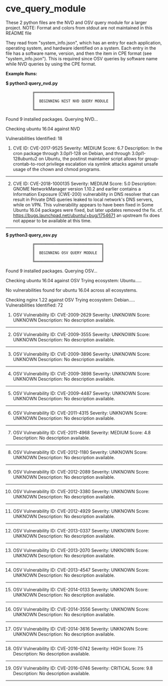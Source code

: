 # cve_query_module
These 2 python files are the NVD and OSV query module for a larger project. 
NOTE: Format and colors from stdout are not maintained in this README file


They read from "system_info.json", which has an entry for each application, operating system, and hardware identified on a system. 
Each entry in the file has a software name, version, and then the item in CPE format (see "system_info.json"). 
This is required since OSV queries by software name while NVD queries by using the CPE format.


**Example Runs:**


**$ python3 query_nvd.py**


                ╔═══════════════════════════════════╗
                ║                                   ║
                ║  BEGINNING NIST NVD QUERY MODULE  ║
                ║                                   ║
                ╚═══════════════════════════════════╝


Found 9 installed packages. Querying NVD...


Checking ubuntu 16.04 against NVD

Vulnerabilities Identified: 18

1. CVE ID: CVE-2017-9525
Severity: MEDIUM
Score: 6.7
Description: In the cron package through 3.0pl1-128 on Debian, and through 3.0pl1-128ubuntu2 on Ubuntu, the postinst maintainer script allows for group-crontab-to-root privilege escalation via symlink attacks against unsafe usage of the chown and chmod programs.
--------------------------------------------------
2. CVE ID: CVE-2018-1000135
Severity: MEDIUM
Score: 5.0
Description: GNOME NetworkManager version 1.10.2 and earlier contains a Information Exposure (CWE-200) vulnerability in DNS resolver that can result in Private DNS queries leaked to local network's DNS servers, while on VPN. This vulnerability appears to have been fixed in Some Ubuntu 16.04 packages were fixed, but later updates removed the fix. cf. https://bugs.launchpad.net/ubuntu/+bug/1754671 an upstream fix does not appear to be available at this time.
--------------------------------------------------

**$ python3 query_osv.py**


                ╔══════════════════════════════╗
                ║                              ║
                ║  BEGINNING OSV QUERY MODULE  ║
                ║                              ║
                ╚══════════════════════════════╝


Found 9 installed packages. Querying OSV...


Checking ubuntu 16.04 against OSV
Trying ecosystem: Ubuntu.....

No vulnerabilities found for ubuntu 16.04 across all ecosystems.


Checking nginx 1.22 against OSV
Trying ecosystem: Debian.....
Vulnerabilities Identified: 72

1. OSV Vulnerability ID: CVE-2009-2629
Severity: UNKNOWN
Score: UNKNOWN
Description: No description available.
--------------------------------------------------
2. OSV Vulnerability ID: CVE-2009-3555
Severity: UNKNOWN
Score: UNKNOWN
Description: No description available.
--------------------------------------------------
3. OSV Vulnerability ID: CVE-2009-3896
Severity: UNKNOWN
Score: UNKNOWN
Description: No description available.
--------------------------------------------------
4. OSV Vulnerability ID: CVE-2009-3898
Severity: UNKNOWN
Score: UNKNOWN
Description: No description available.
--------------------------------------------------
5. OSV Vulnerability ID: CVE-2009-4487
Severity: UNKNOWN
Score: UNKNOWN
Description: No description available.
--------------------------------------------------
6. OSV Vulnerability ID: CVE-2011-4315
Severity: UNKNOWN
Score: UNKNOWN
Description: No description available.
--------------------------------------------------
7. OSV Vulnerability ID: CVE-2011-4968
Severity: MEDIUM
Score: 4.8
Description: No description available.
--------------------------------------------------
8. OSV Vulnerability ID: CVE-2012-1180
Severity: UNKNOWN
Score: UNKNOWN
Description: No description available.
--------------------------------------------------
9. OSV Vulnerability ID: CVE-2012-2089
Severity: UNKNOWN
Score: UNKNOWN
Description: No description available.
--------------------------------------------------
10. OSV Vulnerability ID: CVE-2012-3380
Severity: UNKNOWN
Score: UNKNOWN
Description: No description available.
--------------------------------------------------
11. OSV Vulnerability ID: CVE-2012-4929
Severity: UNKNOWN
Score: UNKNOWN
Description: No description available.
--------------------------------------------------
12. OSV Vulnerability ID: CVE-2013-0337
Severity: UNKNOWN
Score: UNKNOWN
Description: No description available.
--------------------------------------------------
13. OSV Vulnerability ID: CVE-2013-2070
Severity: UNKNOWN
Score: UNKNOWN
Description: No description available.
--------------------------------------------------
14. OSV Vulnerability ID: CVE-2013-4547
Severity: UNKNOWN
Score: UNKNOWN
Description: No description available.
--------------------------------------------------
15. OSV Vulnerability ID: CVE-2014-0133
Severity: UNKNOWN
Score: UNKNOWN
Description: No description available.
--------------------------------------------------
16. OSV Vulnerability ID: CVE-2014-3556
Severity: UNKNOWN
Score: UNKNOWN
Description: No description available.
--------------------------------------------------
17. OSV Vulnerability ID: CVE-2014-3616
Severity: UNKNOWN
Score: UNKNOWN
Description: No description available.
--------------------------------------------------
18. OSV Vulnerability ID: CVE-2016-0742
Severity: HIGH
Score: 7.5
Description: No description available.
--------------------------------------------------
19. OSV Vulnerability ID: CVE-2016-0746
Severity: CRITICAL
Score: 9.8
Description: No description available.
--------------------------------------------------
